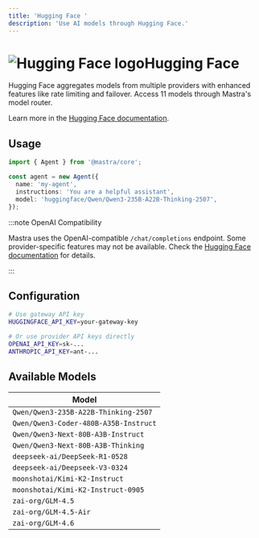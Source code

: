 ```yaml
---
title: 'Hugging Face '
description: 'Use AI models through Hugging Face.'
---
```


# <img src="https://models.dev/logos/huggingface.svg" alt="Hugging Face logo" className="inline w-8 h-8 mr-2 align-middle dark:invert dark:brightness-0 dark:contrast-200" />Hugging Face

Hugging Face aggregates models from multiple providers with enhanced features like rate limiting and failover. Access 11 models through Mastra's model router.

Learn more in the [Hugging Face documentation](https://huggingface.co).

## Usage

```typescript
import { Agent } from '@mastra/core';

const agent = new Agent({
  name: 'my-agent',
  instructions: 'You are a helpful assistant',
  model: 'huggingface/Qwen/Qwen3-235B-A22B-Thinking-2507',
});
```

:::note OpenAI Compatibility

Mastra uses the OpenAI-compatible `/chat/completions` endpoint. Some provider-specific features may not be available. Check the [Hugging Face documentation](https://huggingface.co) for details.

:::

## Configuration

```bash
# Use gateway API key
HUGGINGFACE_API_KEY=your-gateway-key

# Or use provider API keys directly
OPENAI_API_KEY=sk-...
ANTHROPIC_API_KEY=ant-...
```

## Available Models

| Model                                 |
| ------------------------------------- |
| `Qwen/Qwen3-235B-A22B-Thinking-2507`  |
| `Qwen/Qwen3-Coder-480B-A35B-Instruct` |
| `Qwen/Qwen3-Next-80B-A3B-Instruct`    |
| `Qwen/Qwen3-Next-80B-A3B-Thinking`    |
| `deepseek-ai/DeepSeek-R1-0528`        |
| `deepseek-ai/Deepseek-V3-0324`        |
| `moonshotai/Kimi-K2-Instruct`         |
| `moonshotai/Kimi-K2-Instruct-0905`    |
| `zai-org/GLM-4.5`                     |
| `zai-org/GLM-4.5-Air`                 |
| `zai-org/GLM-4.6`                     |
